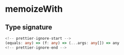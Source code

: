 # memoizeWith

## Type signature

```typescript
<!-- prettier-ignore-start -->
(equals: any) => (f: any) => (...args: any[]) => any
<!-- prettier-ignore-end -->
```
